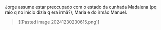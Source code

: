 Jorge assume estar preocupado com o estado da cunhada Madalena (pq raio q no início dizia q era irmã?), Maria e do irmão Manuel.
>![[Pasted image 20241230230615.png]]